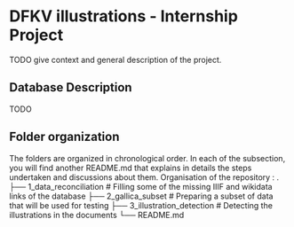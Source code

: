 # DFKV illustrations - Internship Project

TODO give context and general description of the project.

## Database Description

TODO

## Folder organization

The folders are organized in chronological order. In each of the subsection, you will find another README.md that explains in details the steps undertaken and discussions about them. Organisation of the repository : 
    .
     ├── 1_data_reconciliation                   # Filling some of the missing IIIF and wikidata links of the database
     ├── 2_gallica_subset                        # Preparing a subset of data that will be used for testing
     ├── 3_illustration_detection                # Detecting the illustrations in the documents
     └── README.md





